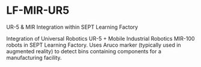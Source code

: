 # LF-MIR-UR5
UR-5 &amp; MIR Integration within SEPT Learning Factory

Integration of Universal Robotics UR-5 + Mobile Industrial Robotics MIR-100 robots in SEPT Learning Factory.
Uses Aruco marker (typically used in augmented reality) to detect bins containing components for a manufacturing facility.
